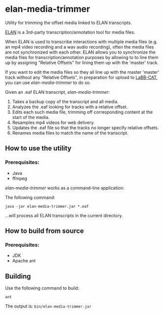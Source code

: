# elan-media-trimmer

Utility for trimming the offset media linked to ELAN transcripts.

[ELAN](https://archive.mpi.nl/tla/elan)
is a 3rd-party transcription/annotation tool for media files.

When ELAN is used to transcribe interactions with multiple media files (e.g. an mp4 video
recording and a wav audio recording), often the media files are not synchronized with each
other. ELAN allows you to synchronize the media files for transcription/annotation
purposes by allowing to to line them up by assigning "Relative Offsets" for lining them up
with the 'master' track.

If you want to edit the media files so they all line up with the master 'master' track
without any "Relative Offsets", in preparation for upload to
[LaBB-CAT](https://labbcat.canterbury.ac.nz/),
you can use *elan-media-trimmer* to do so. 

Given an .eaf ELAN transcript, *elan-media-trimmer*:
1. Takes a backup copy of the transcript and all media.
2. Analyzes the .eaf looking for tracks with a relative offset.
3. Edits each such media file, trimming off corresponding content at the start of the media.
4. Resamples mp4 videos for web delivery.
5. Updates the .eaf file so that the tracks no longer specify relative offsets.
6. Renames media files to match the name of the transcript.

## How to use the utility

### Prerequisites:

* Java
* ffmpeg

*elan-media-trimmer* works as a command-line application:

The following command:

```
java -jar elan-media-trimmer.jar *.eaf
```

...will process all ELAN transcripts in the current directory.

## How to build from source

### Prerequisites:

* JDK
* Apache ant

## Building

Use the following command to build:

```
ant
```

The output is:
`bin/elan-media-trimmer.jar`
